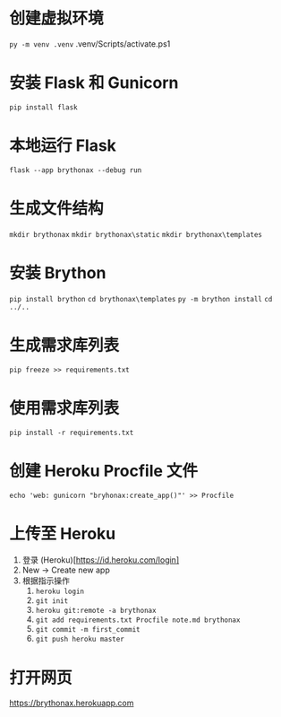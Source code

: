 # 创建虚拟环境
`py -m venv .venv`
.venv/Scripts/activate.ps1

# 安装 Flask 和 Gunicorn
`pip install flask`
# 本地运行 Flask
`flask --app brythonax --debug run`

# 生成文件结构
`mkdir brythonax`
`mkdir brythonax\static`
`mkdir brythonax\templates`

# 安装 Brython
`pip install brython`
`cd brythonax\templates`
`py -m brython install`
`cd ../..`

# 生成需求库列表
`pip freeze >> requirements.txt`
# 使用需求库列表
`pip install -r requirements.txt`

# 创建 Heroku Procfile 文件
`echo 'web: gunicorn "bryhonax:create_app()"' >> Procfile`

# 上传至 Heroku
1. 登录 (Heroku)[https://id.heroku.com/login]
2. New -> Create new app
3. 根据指示操作
   1. `heroku login`
   2. `git init`
   3. `heroku git:remote -a brythonax`
   4. `git add requirements.txt Procfile note.md brythonax`
   5. `git commit -m first_commit`
   6. `git push heroku master`

# 打开网页
https://brythonax.herokuapp.com
